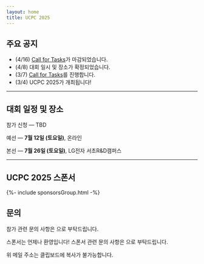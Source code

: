 ```yaml
---
layout: home
title: UCPC 2025
---
```


## 주요 공지

- (4/16) [Call for Tasks](https://2025.ucpc.me/tasks/)가 마감되었습니다.
- (4/8) 대회 일시 및 장소가 확정되었습니다.
- (3/7) [Call for Tasks](https://2025.ucpc.me/tasks/)를 진행합니다.
- (3/4) UCPC 2025가 개최됩니다!

---

## 대회 일정 및 장소

참가 신청 — TBD

예선 — **7월 12일 (토요일)**, 온라인

본선 — **7월 26일 (토요일)**, LG전자 서초R&D캠퍼스

---

## UCPC 2025 스폰서

<div> {%- include sponsorsGroup.html -%} </div>

## 문의

참가 관련 문의 사항은 <a href="#" class="mail-address" data-name="contact" data-domain="ucpc" data-tld="me" onclick="window.location.href = 'mailto:' + this.dataset.name + '@' + this.dataset.domain + '.' + this.dataset.tld"></a>으로 부탁드립니다.

스폰서는 언제나 환영입니다! 스폰서 관련 문의 사항은 <a href="#" class="mail-address" data-name="sponsor" data-domain="ucpc" data-tld="me" onclick="window.location.href = 'mailto:' + this.dataset.name + '@' + this.dataset.domain + '.' + this.dataset.tld"></a>으로 부탁드립니다.

위 메일 주소는 클립보드에 복사가 불가능합니다.
